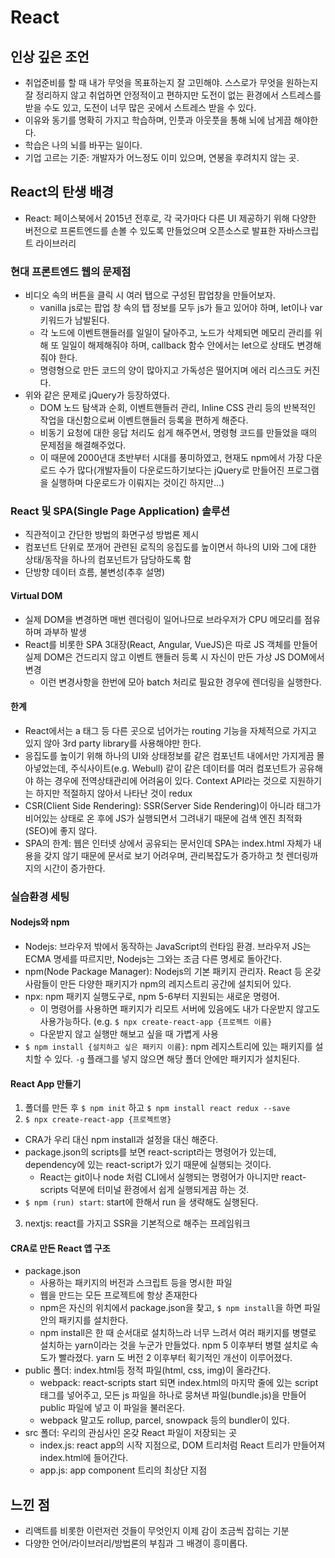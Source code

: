 # React
## 인상 깊은 조언
- 취업준비를 할 때 내가 무엇을 목표하는지 잘 고민해야. 스스로가 무엇을 원하는지 잘 정리하지 않고 취업하면 안정적이고 편하지만 도전이 없는 환경에서 스트레스를 받을 수도 있고, 도전이 너무 많은 곳에서 스트레스 받을 수 있다.
- 이유와 동기를 명확히 가지고 학습하며, 인풋과 아웃풋을 통해 뇌에 남게끔 해야한다.
- 학습은 나의 뇌를 바꾸는 일이다.
- 기업 고르는 기준: 개발자가 어느정도 이미 있으며, 연봉을 후려치지 않는 곳.

## React의 탄생 배경
- React: 페이스북에서 2015년 전후로, 각 국가마다 다른 UI 제공하기 위해 다양한 버전으로 프론트엔드를 손볼 수 있도록 만들었으며 오픈소스로 발표한 자바스크립트 라이브러리

### 현대 프론트엔드 웹의 문제점
- 비디오 속의 버튼을 클릭 시 여러 탭으로 구성된 팝업창을 만들어보자.
  - vanilla js로는 팝업 창 속의 탭 정보를 모두 js가 들고 있어야 하며, let이나 var 키워드가 남발된다. 
  - 각 노드에 이벤트핸들러를 일일이 달아주고, 노드가 삭제되면 메모리 관리를 위해 또 일일이 해제해줘야 하며, callback 함수 안에서는 let으로 상태도 변경해줘야 한다.
  - 명령형으로 만든 코드의 양이 많아지고 가독성은 떨어지며 에러 리스크도 커진다. 
- 위와 같은 문제로 jQuery가 등장하였다.
  - DOM 노드 탐색과 순회, 이벤트핸들러 관리, Inline CSS 관리 등의 반복적인 작업을 대신함으로써 이벤트핸들러 등록을 편하게 해준다.
  - 비동기 요청에 대한 응답 처리도 쉽게 해주면서, 명령형 코드를 만들었을 때의 문제점을 해결해주었다.
  - 이 때문에 2000년대 초반부터 시대를 풍미하였고, 현재도 npm에서 가장 다운로드 수가 많다(개발자들이 다운로드하기보다는 jQuery로 만들어진 프로그램을 실행하며 다운로드가 이뤄지는 것이긴 하지만...)

### React 및 SPA(Single Page Application) 솔루션
- 직관적이고 간단한 방법의 화면구성 방법론 제시
- 컴포넌트 단위로 쪼개어 관련된 로직의 응집도를 높이면서 하나의 UI와 그에 대한 상태/동작을 하나의 컴포넌트가 담당하도록 함
- 단방향 데이터 흐름, 불변성(추후 설명)

#### Virtual DOM
- 실제 DOM을 변경하면 매번 렌더링이 일어나므로 브라우저가 CPU 메모리를 점유하며 과부하 발생 
- React를 비롯한 SPA 3대장(React, Angular, VueJS)은 따로 JS 객체를 만들어 실제 DOM은 건드리지 않고 이벤트 핸들러 등록 시 자신이 만든 가상 JS DOM에서 변경
  - 이런 변경사항을 한번에 모아 batch 처리로 필요한 경우에 렌더링을 실행한다.

#### 한계
- React에서는 a 태그 등 다른 곳으로 넘어가는 routing 기능을 자체적으로 가지고 있지 않아 3rd party library를 사용해야만 한다.
- 응집도를 높이기 위해 하나의 UI와 상태정보를 같은 컴포넌트 내에서만 가지게끔 몰아넣었는데, 주식사이트(e.g. Webull) 같이 같은 데이터를 여러 컴포넌트가 공유해야 하는 경우에 전역상태관리에 어려움이 있다. Context API라는 것으로 지원하기는 하지만 적절하지 않아서 나타난 것이 redux
- CSR(Client Side Rendering): SSR(Server Side Rendering)이 아니라 태그가 비어있는 상태로 온 후에 JS가 실행되면서 그려내기 때문에 검색 엔진 최적화(SEO)에 좋지 않다.
- SPA의 한계: 웹은 인터넷 상에서 공유되는 문서인데 SPA는 index.html 자체가 내용을 갖지 않기 때문에 문서로 보기 어려우며, 관리복잡도가 증가하고 첫 렌더링까지의 시간이 증가한다. 

### 실습환경 세팅
#### Nodejs와 npm
- Nodejs: 브라우저 밖에서 동작하는 JavaScript의 런타임 환경. 브라우저 JS는 ECMA 명세를 따르지만, Nodejs는 그와는 조금 다른 명세로 돌아간다.
- npm(Node Package Manager): Nodejs의 기본 패키지 관리자. React 등 온갖 사람들이 만든 다양한 패키지가 npm의 레지스트리 공간에 설치되어 있다.
- npx: npm 패키지 실행도구로, npm 5-6부터 지원되는 새로운 명령어.
  - 이 명령어를 사용하면 패키지가 리모트 서버에 있음에도 내가 다운받지 않고도 사용가능하다. (e.g. `$ npx create-react-app {프로젝트 이름}`
  - 다운받지 않고 실행만 해보고 싶을 때 가볍게 사용
- `$ npm install {설치하고 싶은 패키지 이름}`: npm 레지스트리에 있는 패키지를 설치할 수 있다. `-g` 플래그를 넣지 않으면 해당 폴더 안에만 패키지가 설치된다.

#### React App 만들기
1. 폴더를 만든 후 `$ npm init` 하고 `$ npm install react redux --save`
2. `$ npx create-react-app {프로젝트명}`
  - CRA가 우리 대신 npm install과 설정을 대신 해준다.
  - package.json의 scripts를 보면 react-script라는 명령어가 있는데, dependency에 있는 react-script가 있기 때문에 실행되는 것이다. 
    - React는 git이나 node 처럼 CLI에서 실행되는 명령어가 아니지만 react-scripts 덕분에 터미널 환경에서 쉽게 실행되게끔 하는 것.
  - `$ npm (run) start`: start에 한해서 run 을 생략해도 실행된다.
3. nextjs: react를 가지고 SSR을 기본적으로 해주는 프레임워크

#### CRA로 만든 React 앱 구조
- package.json
  - 사용하는 패키지의 버전과 스크립트 등을 명시한 파일
  - 웹을 만드는 모든 프로젝트에 항상 존재한다
  - npm은 자신의 위치에서 package.json을 찾고, `$ npm install`을 하면 파일 안의 패키지를 설치한다.
  - npm install은 한 때 순서대로 설치하느라 너무 느려서 여러 패키지를 병렬로 설치하는 yarn이라는 것을 누군가 만들었다. npm 5 이후부터 병렬 설치로 속도가 빨라졌다. yarn 도 버전 2 이후부터 획기적인 개선이 이루어졌다.
- public 폴더: index.html등 정적 파일(html, css, img)이 올라간다. 
  - webpack: react-scripts start 되면 index.html의 마지막 줄에 있는 script 태그를 넣어주고, 모든 js 파일을 하나로 뭉쳐낸 파일(bundle.js)을 만들어 public 파일에 넣고 이 파일을 불러온다. 
  - webpack 말고도 rollup, parcel, snowpack 등의 bundler이 있다.
- src 폴더: 우리의 관심사인 온갖 React 파일이 저장되는 곳
  - index.js: react app의 시작 지점으로, DOM 트리처럼 React 트리가 만들어져 index.html에 들어간다.
  - app.js: app component 트리의 최상단 지점

## 느낀 점
- 리액트를 비롯한 이런저런 것들이 무엇인지 이제 감이 조금씩 잡히는 기분
- 다양한 언어/라이브러리/방법론의 부침과 그 배경이 흥미롭다.
